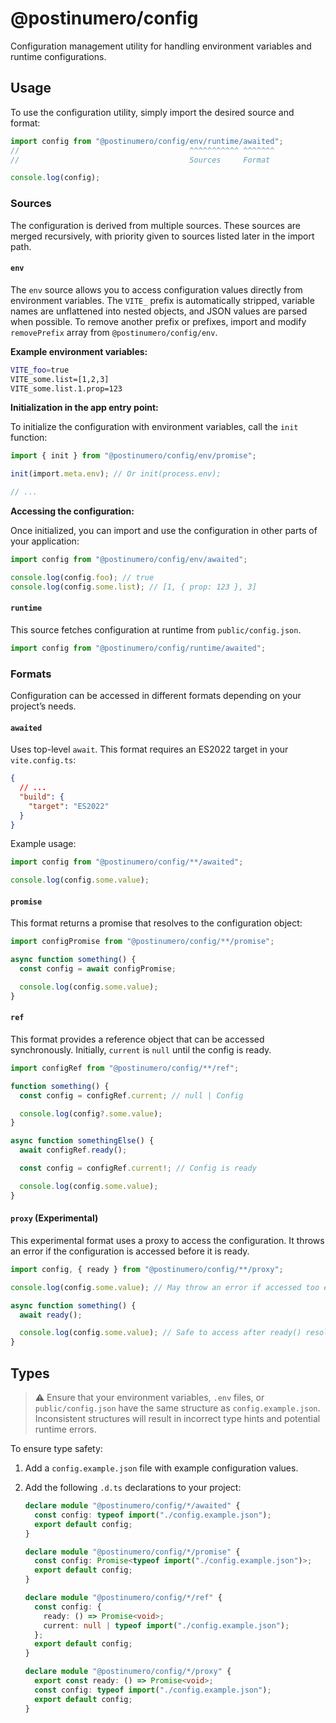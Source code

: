 # @postinumero/config

Configuration management utility for handling environment variables and runtime configurations.

## Usage

To use the configuration utility, simply import the desired source and format:

```ts
import config from "@postinumero/config/env/runtime/awaited";
//                                      ^^^^^^^^^^^ ^^^^^^^
//                                      Sources     Format

console.log(config);
```

### Sources

The configuration is derived from multiple sources. These sources are merged recursively, with priority given to sources listed later in the import path.

#### `env`

The `env` source allows you to access configuration values directly from environment variables. The `VITE_` prefix is automatically stripped, variable names are unflattened into nested objects, and JSON values are parsed when possible. To remove another prefix or prefixes, import and modify `removePrefix` array from `@postinumero/config/env`.

**Example environment variables:**

```sh
VITE_foo=true
VITE_some.list=[1,2,3]
VITE_some.list.1.prop=123
```

**Initialization in the app entry point:**

To initialize the configuration with environment variables, call the `init` function:

```ts
import { init } from "@postinumero/config/env/promise";

init(import.meta.env); // Or init(process.env);

// ...
```

**Accessing the configuration:**

Once initialized, you can import and use the configuration in other parts of your application:

```ts
import config from "@postinumero/config/env/awaited";

console.log(config.foo); // true
console.log(config.some.list); // [1, { prop: 123 }, 3]
```

#### `runtime`

This source fetches configuration at runtime from `public/config.json`.

```ts
import config from "@postinumero/config/runtime/awaited";
```

### Formats

Configuration can be accessed in different formats depending on your project’s needs.

#### `awaited`

Uses top-level `await`. This format requires an ES2022 target in your `vite.config.ts`:

```json
{
  // ...
  "build": {
    "target": "ES2022"
  }
}
```

Example usage:

```ts
import config from "@postinumero/config/**/awaited";

console.log(config.some.value);
```

#### `promise`

This format returns a promise that resolves to the configuration object:

```ts
import configPromise from "@postinumero/config/**/promise";

async function something() {
  const config = await configPromise;

  console.log(config.some.value);
}
```

#### `ref`

This format provides a reference object that can be accessed synchronously. Initially, `current` is `null` until the config is ready.

```ts
import configRef from "@postinumero/config/**/ref";

function something() {
  const config = configRef.current; // null | Config

  console.log(config?.some.value);
}

async function somethingElse() {
  await configRef.ready();

  const config = configRef.current!; // Config is ready

  console.log(config.some.value);
}
```

#### `proxy` (Experimental)

This experimental format uses a proxy to access the configuration. It throws an error if the configuration is accessed before it is ready.

```ts
import config, { ready } from "@postinumero/config/**/proxy";

console.log(config.some.value); // May throw an error if accessed too early

async function something() {
  await ready();

  console.log(config.some.value); // Safe to access after ready() resolves
}
```

## Types

> ⚠️ Ensure that your environment variables, `.env` files, or `public/config.json` have the same structure as `config.example.json`. Inconsistent structures will result in incorrect type hints and potential runtime errors.

To ensure type safety:

1. Add a `config.example.json` file with example configuration values.
2. Add the following `.d.ts` declarations to your project:

   ```ts
   declare module "@postinumero/config/*/awaited" {
     const config: typeof import("./config.example.json");
     export default config;
   }

   declare module "@postinumero/config/*/promise" {
     const config: Promise<typeof import("./config.example.json")>;
     export default config;
   }

   declare module "@postinumero/config/*/ref" {
     const config: {
       ready: () => Promise<void>;
       current: null | typeof import("./config.example.json");
     };
     export default config;
   }

   declare module "@postinumero/config/*/proxy" {
     export const ready: () => Promise<void>;
     const config: typeof import("./config.example.json");
     export default config;
   }
   ```
